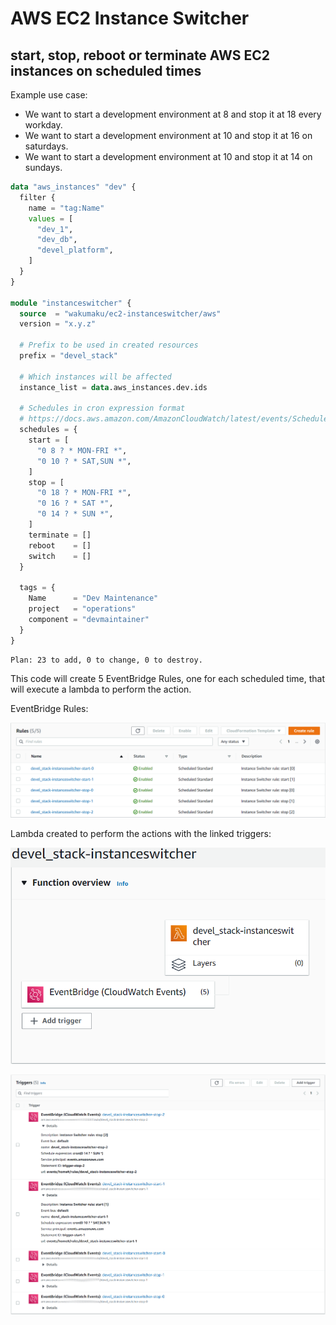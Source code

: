 # AWS EC2 Instance Switcher

## start, stop, reboot or terminate AWS EC2 instances on scheduled times

Example use case:

* We want to start a development environment at 8 and stop it at 18 every workday.
* We want to start a development environment at 10 and stop it at 16 on saturdays.
* We want to start a development environment at 10 and stop it at 14 on sundays.

```terraform
data "aws_instances" "dev" {
  filter {
    name = "tag:Name"
    values = [
      "dev_1",
      "dev_db",
      "devel_platform",
    ]
  }
}

module "instanceswitcher" {
  source  = "wakumaku/ec2-instanceswitcher/aws"
  version = "x.y.z"

  # Prefix to be used in created resources
  prefix = "devel_stack"

  # Which instances will be affected
  instance_list = data.aws_instances.dev.ids

  # Schedules in cron expression format
  # https://docs.aws.amazon.com/AmazonCloudWatch/latest/events/ScheduledEvents.html#CronExpressions
  schedules = {
    start = [
      "0 8 ? * MON-FRI *",
      "0 10 ? * SAT,SUN *",
    ]
    stop = [
      "0 18 ? * MON-FRI *",
      "0 16 ? * SAT *",
      "0 14 ? * SUN *",
    ]
    terminate = []
    reboot    = []
    switch    = []
  }

  tags = {
    Name      = "Dev Maintenance"
    project   = "operations"
    component = "devmaintainer"
  }
}
```

```text
Plan: 23 to add, 0 to change, 0 to destroy.
```

This code will create 5 EventBridge Rules, one for each scheduled time, that will execute a lambda to perform the action.


EventBridge Rules:

![eventbridge rule list](doc/img/eventbridge_rules.png)

Lambda created to perform the actions with the linked triggers:

![function overview](doc/img/lambda_overview.png)

![function triggers](doc/img/lambda_triggers.png)
